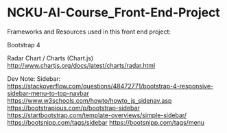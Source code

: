 # NCKU-AI-Course_Front-End-Project

Frameworks and Resources used in this front end project:

Bootstrap 4

Radar Chart / Charts (Chart.js)
http://www.chartjs.org/docs/latest/charts/radar.html



Dev Note:
Sidebar:
https://stackoverflow.com/questions/48472771/bootstrap-4-responsive-sidebar-menu-to-top-navbar
https://www.w3schools.com/howto/howto_js_sidenav.asp
https://bootstrapious.com/p/bootstrap-sidebar
https://startbootstrap.com/template-overviews/simple-sidebar/
https://bootsnipp.com/tags/sidebar
https://bootsnipp.com/tags/menu

